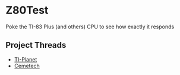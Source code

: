 # Z80Test
Poke the TI-83 Plus (and others) CPU to see how exactly it responds

## Project Threads
- [TI-Planet](https://tiplanet.org/forum/viewtopic.php?f=10&t=25212)  
- [Cemetech](https://www.cemetech.net/forum/viewtopic.php?t=18032)  

